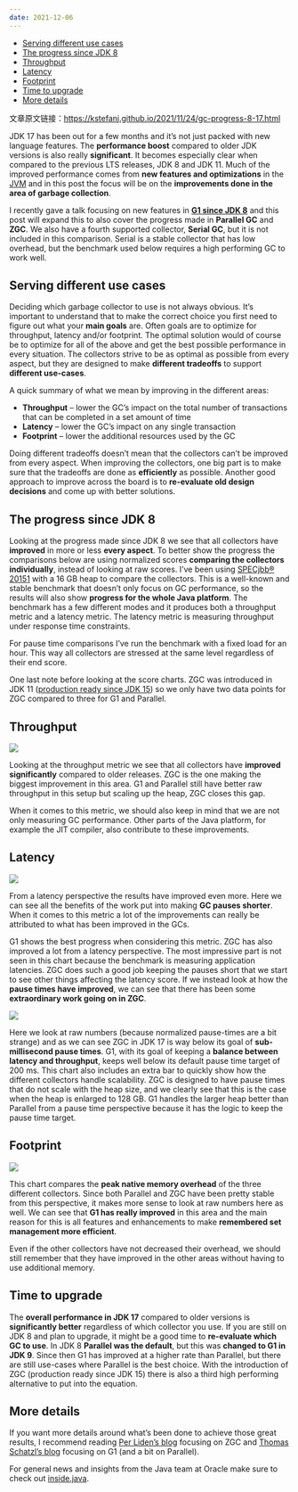 ```yaml
---
date: 2021-12-06
---
```



- [Serving different use cases](#serving-different-use-cases)
- [The progress since JDK 8](#the-progress-since-jdk-8)
- [Throughput](#throughput)
- [Latency](#latency)
- [Footprint](#footprint)
- [Time to upgrade](#time-to-upgrade)
- [More details](#more-details)

文章原文链接：https://kstefanj.github.io/2021/11/24/gc-progress-8-17.html

JDK 17 has been out for a few months and it’s not just packed with new language features. The **performance boost** compared to older JDK versions is also really **significant**. It becomes especially clear when compared to the previous LTS releases, JDK 8 and JDK 11. Much of the improved performance comes from **new features and optimizations** in the [JVM](https://docs.oracle.com/en/java/javase/17/vm/java-virtual-machine-technology-overview.html) and in this post the focus will be on the **improvements done in the area of garbage collection**.

I recently gave a talk focusing on new features in **[G1 since JDK 8](https://inside.java/2021/10/11/p99-g1-to-infinity-and-beyond/)** and this post will expand this to also cover the progress made in **Parallel GC** and **ZGC**. We also have a fourth supported collector, **Serial GC**, but it is not included in this comparison. Serial is a stable collector that has low overhead, but the benchmark used below requires a high performing GC to work well.

## Serving different use cases

Deciding which garbage collector to use is not always obvious. It’s important to understand that to make the correct choice you first need to figure out what your **main goals** are. Often goals are to optimize for throughput, latency and/or footprint. The optimal solution would of course be to optimize for all of the above and get the best possible performance in every situation. The collectors strive to be as optimal as possible from every aspect, but they are designed to make **different tradeoffs** to support **different use-cases**.

A quick summary of what we mean by improving in the different areas:

- **Throughput** – lower the GC’s impact on the total number of transactions that can be completed in a set amount of time
- **Latency** – lower the GC’s impact on any single transaction
- **Footprint** – lower the additional resources used by the GC

Doing different tradeoffs doesn’t mean that the collectors can’t be improved from every aspect. When improving the collectors, one big part is to make sure that the tradeoffs are done as **efficiently** as possible. Another good approach to improve across the board is to **re-evaluate old design decisions** and come up with better solutions.

## The progress since JDK 8

Looking at the progress made since JDK 8 we see that all collectors have **improved** in more or less **every aspect**. To better show the progress the comparisons below are using normalized scores **comparing the collectors individually**, instead of looking at raw scores. I’ve been using [SPECjbb® 2015](https://www.spec.org/jbb2015/)[1](https://kstefanj.github.io/2021/11/24/gc-progress-8-17.html#fn:spec) with a 16 GB heap to compare the collectors. This is a well-known and stable benchmark that doesn’t only focus on GC performance, so the results will also show **progress for the whole Java platform**. The benchmark has a few different modes and it produces both a throughput metric and a latency metric. The latency metric is measuring throughput under response time constraints.

For pause time comparisons I’ve run the benchmark with a fixed load for an hour. This way all collectors are stressed at the same level regardless of their end score.

One last note before looking at the score charts. ZGC was introduced in JDK 11 ([production ready since JDK 15](https://openjdk.java.net/jeps/377)) so we only have two data points for ZGC compared to three for G1 and Parallel.

## Throughput

![](http://yano.oss-cn-beijing.aliyuncs.com/blog/20211206140408.png?x-oss-process=style/yano)

Looking at the throughput metric we see that all collectors have **improved significantly** compared to older releases. ZGC is the one making the biggest improvement in this area. G1 and Parallel still have better raw throughput in this setup but scaling up the heap, ZGC closes this gap.

When it comes to this metric, we should also keep in mind that we are not only measuring GC performance. Other parts of the Java platform, for example the JIT compiler, also contribute to these improvements.

## Latency

![](http://yano.oss-cn-beijing.aliyuncs.com/blog/20211206140507.png?x-oss-process=style/yano)

From a latency perspective the results have improved even more. Here we can see all the benefits of the work put into making **GC pauses shorter**. When it comes to this metric a lot of the improvements can really be attributed to what has been improved in the GCs.

G1 shows the best progress when considering this metric. ZGC has also improved a lot from a latency perspective. The most impressive part is not seen in this chart because the benchmark is measuring application latencies. ZGC does such a good job keeping the pauses short that we start to see other things affecting the latency score. If we instead look at how the **pause times have improved**, we can see that there has been some **extraordinary work going on in ZGC**.

![](http://yano.oss-cn-beijing.aliyuncs.com/blog/20211206140430.png?x-oss-process=style/yano)

Here we look at raw numbers (because normalized pause-times are a bit strange) and as we can see ZGC in JDK 17 is way below its goal of **sub-millisecond pause times**. G1, with its goal of keeping a **balance between latency and throughput**, keeps well below its default pause time target of 200 ms. This chart also includes an extra bar to quickly show how the different collectors handle scalability. ZGC is designed to have pause times that do not scale with the heap size, and we clearly see that this is the case when the heap is enlarged to 128 GB. G1 handles the larger heap better than Parallel from a pause time perspective because it has the logic to keep the pause time target.

## Footprint

![](http://yano.oss-cn-beijing.aliyuncs.com/blog/20211206140521.png?x-oss-process=style/yano)

This chart compares the **peak native memory overhead** of the three different collectors. Since both Parallel and ZGC have been pretty stable from this perspective, it makes more sense to look at raw numbers here as well. We can see that **G1 has really improved** in this area and the main reason for this is all features and enhancements to make **remembered set management more efficient**.

Even if the other collectors have not decreased their overhead, we should still remember that they have improved in the other areas without having to use additional memory.

## Time to upgrade

The **overall performance in JDK 17** compared to older versions is **significantly better** regardless of which collector you use. If you are still on JDK 8 and plan to upgrade, it might be a good time to **re-evaluate which GC to use**. In JDK 8 **Parallel was the default**, but this was **changed to G1 in JDK 9**. Since then G1 has improved at a higher rate than Parallel, but there are still use-cases where Parallel is the best choice. With the introduction of ZGC (production ready since JDK 15) there is also a third high performing alternative to put into the equation.

## More details

If you want more details around what’s been done to achieve those great results, I recommend reading [Per Liden’s blog](https://malloc.se/) focusing on ZGC and [Thomas Schatzl’s blog](https://tschatzl.github.io/) focusing on G1 (and a bit on Parallel).

For general news and insights from the Java team at Oracle make sure to check out [inside.java](https://inside.java/).